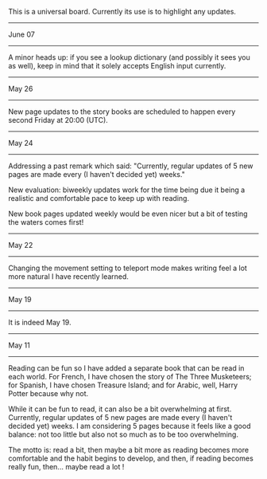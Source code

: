 This is a universal board. Currently its use is to highlight any updates.

_________________________________________________________

June 07
______

A minor heads up: if you see a lookup dictionary (and possibly it sees you as well), keep in mind that it solely accepts English input currently.
_________________________________________________________

May 26
______

New page updates to the story books are scheduled to happen every second Friday at 20:00 (UTC).

_________________________________________________________

May 24
______

Addressing a past remark which said: "Currently, regular updates of 5 new pages are made every (I haven't decided yet) weeks."

New evaluation: biweekly updates work for the time being due it being a realistic and comfortable pace to keep up with reading.

New book pages updated weekly would be even nicer but a bit of testing the waters comes first!

_________________________________________________________

May 22
______

Changing the movement setting to teleport mode makes writing feel a lot more natural I have recently learned.

_________________________________________________________

May 19
______

It is indeed May 19.

_________________________________________________________


May 11
______

Reading can be fun so I have added a separate book that can be read in each world. For French, I have chosen the story of The Three Musketeers; for Spanish, I have chosen Treasure Island; and for Arabic, well, Harry Potter because why not.

While it can be fun to read, it can also be a bit overwhelming at first. Currently, regular updates of 5 new pages are made every (I haven't decided yet) weeks. I am considering 5 pages because it feels like a good balance: not too little but also not so much as to be too overwhelming.

The motto is: read a bit, then maybe a bit more as reading becomes more comfortable and the habit begins to develop, and then, if reading becomes really fun, then... maybe read a lot !
